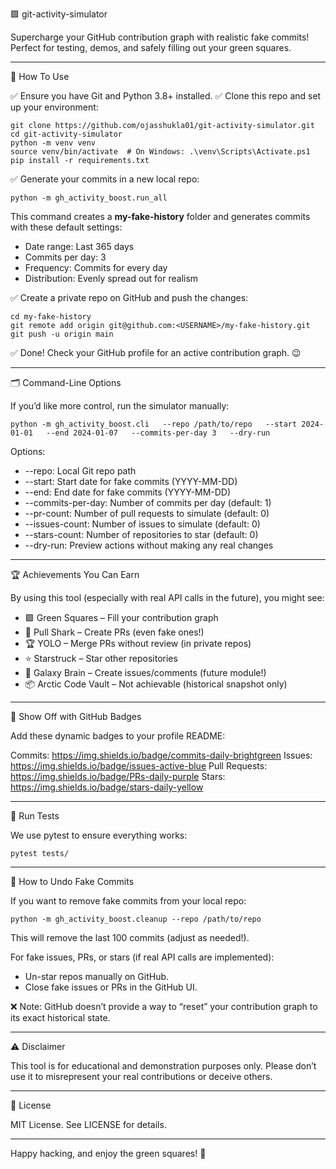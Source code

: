 
🟩 git-activity-simulator

Supercharge your GitHub contribution graph with realistic fake commits!
Perfect for testing, demos, and safely filling out your green squares.

---

🚀 How To Use

✅ Ensure you have Git and Python 3.8+ installed.
✅ Clone this repo and set up your environment:

```
git clone https://github.com/ojasshukla01/git-activity-simulator.git
cd git-activity-simulator
python -m venv venv
source venv/bin/activate  # On Windows: .\venv\Scripts\Activate.ps1
pip install -r requirements.txt
```

✅ Generate your commits in a new local repo:

```
python -m gh_activity_boost.run_all
```

This command creates a **my-fake-history** folder and generates commits with these default settings:
- Date range: Last 365 days
- Commits per day: 3
- Frequency: Commits for every day
- Distribution: Evenly spread out for realism

✅ Create a private repo on GitHub and push the changes:

```
cd my-fake-history
git remote add origin git@github.com:<USERNAME>/my-fake-history.git
git push -u origin main
```

✅ Done! Check your GitHub profile for an active contribution graph. 😉

---

🗂️ Command-Line Options

If you’d like more control, run the simulator manually:

```
python -m gh_activity_boost.cli   --repo /path/to/repo   --start 2024-01-01   --end 2024-01-07   --commits-per-day 3   --dry-run
```

Options:
- --repo: Local Git repo path
- --start: Start date for fake commits (YYYY-MM-DD)
- --end: End date for fake commits (YYYY-MM-DD)
- --commits-per-day: Number of commits per day (default: 1)
- --pr-count: Number of pull requests to simulate (default: 0)
- --issues-count: Number of issues to simulate (default: 0)
- --stars-count: Number of repositories to star (default: 0)
- --dry-run: Preview actions without making any real changes

---

🏆 Achievements You Can Earn

By using this tool (especially with real API calls in the future), you might see:
- 🟩 Green Squares – Fill your contribution graph
- 🏁 Pull Shark – Create PRs (even fake ones!)
- 🏆 YOLO – Merge PRs without review (in private repos)
- ⭐ Starstruck – Star other repositories
- 💬 Galaxy Brain – Create issues/comments (future module!)
- 📦 Arctic Code Vault – Not achievable (historical snapshot only)

---

🎨 Show Off with GitHub Badges

Add these dynamic badges to your profile README:

Commits: https://img.shields.io/badge/commits-daily-brightgreen
Issues: https://img.shields.io/badge/issues-active-blue
Pull Requests: https://img.shields.io/badge/PRs-daily-purple
Stars: https://img.shields.io/badge/stars-daily-yellow

---

🧪 Run Tests

We use pytest to ensure everything works:

```
pytest tests/
```

---

🔄 How to Undo Fake Commits

If you want to remove fake commits from your local repo:

```
python -m gh_activity_boost.cleanup --repo /path/to/repo
```

This will remove the last 100 commits (adjust as needed!).

For fake issues, PRs, or stars (if real API calls are implemented):
- Un-star repos manually on GitHub.
- Close fake issues or PRs in the GitHub UI.

❌ Note: GitHub doesn’t provide a way to “reset” your contribution graph to its exact historical state.

---

⚠️ Disclaimer

This tool is for educational and demonstration purposes only.
Please don’t use it to misrepresent your real contributions or deceive others.

---

📄 License

MIT License. See LICENSE for details.

---

Happy hacking, and enjoy the green squares! 🌟
